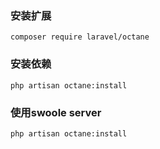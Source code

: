 ### 安装扩展

```
composer require laravel/octane
```

### 安装依赖

```
php artisan octane:install
```

### 使用swoole server

```
php artisan octane:install
```
